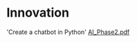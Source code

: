 # Innovation
'Create a chatbot in Python'
[AI_Phase2.pdf](https://github.com/Nesanpaul/Innovation/files/12870387/AI_Phase2.pdf)
